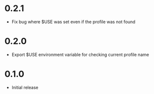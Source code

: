 # 0.2.1

* Fix bug where $USE was set even if the profile was not found

# 0.2.0

* Export $USE environment variable for checking current profile name

# 0.1.0

* Initial release
